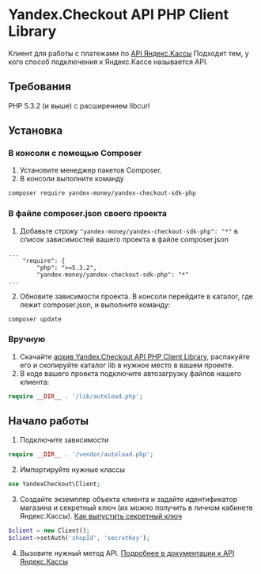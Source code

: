 
# Yandex.Checkout API PHP Client Library

Клиент для работы с платежами по [API Яндекс.Кассы](https://kassa.yandex.ru/docs/checkout-api/)
Подходит тем, у кого способ подключения к Яндекс.Кассе называется API.

## Требования
PHP 5.3.2 (и выше) с расширением libcurl

## Установка
### В консоли с помощью Composer

1. Установите менеджер пакетов Composer.
2. В консоли выполните команду
```bash
composer require yandex-money/yandex-checkout-sdk-php
```

### В файле composer.json своего проекта
1. Добавьте строку `"yandex-money/yandex-checkout-sdk-php": "*"` в список зависимостей вашего проекта в файле composer.json
```
...
    "require": {
        "php": ">=5.3.2",
        "yandex-money/yandex-checkout-sdk-php": "*"
...
```
2. Обновите зависимости проекта. В консоли перейдите в каталог, где лежит composer.json, и выполните команду:
```bash
composer update
```

### Вручную

1. Скачайте [архив Yandex.Checkout API PHP Client Library](https://github.com/yandex-money/yandex-checkout-sdk-php/releases/download/v1.0.2/yandex-checkout-sdk-php-v1.0.2.zip), распакуйте его и скопируйте каталог lib в нужное место в вашем проекте.
2. В коде вашего проекта подключите автозагрузку файлов нашего клиента:
```php
require __DIR__ . '/lib/autoload.php'; 
```

## Начало работы

1. Подключите зависимости
```php
require __DIR__ . '/vendor/autoload.php';
```
2. Импортируйте нужные классы
```php
use YandexCheckout\Client;
```
3. Создайте экземпляр объекта клиента и задайте идентификатор магазина и секретный ключ (их можно получить в личном кабинете Яндекс.Кассы). [Как выпустить секретный ключ](https://yandex.ru/support/checkout/payments/keys.html)
```php
$client = new Client();
$client->setAuth('shopId', 'secretKey');
```
4. Вызовите нужный метод API. [Подробнее в документации к API Яндекс.Кассы](https://kassa.yandex.ru/docs/checkout-api/)

